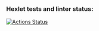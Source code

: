### Hexlet tests and linter status:
[![Actions Status](https://github.com/lakedemonian1/python-project-49/workflows/hexlet-check/badge.svg)](https://github.com/lakedemonian1/python-project-49/actions)